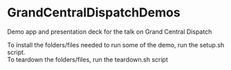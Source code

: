 # GrandCentralDispatchDemos
Demo app and presentation deck for the talk on Grand Central Dispatch

To install the folders/files needed to run some of the demo, run the setup.sh script.  
To teardown the folders/files, run the teardown.sh script

